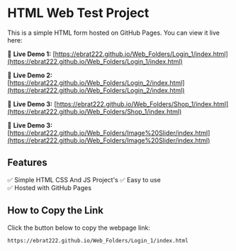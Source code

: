 # HTML Web Test Project  

This is a simple HTML form hosted on GitHub Pages. You can view it live here:  

🔗 **Live Demo 1:** [https://ebrat222.github.io/Web_Folders/Login_1/index.html](https://ebrat222.github.io/Web_Folders/Login_1/index.html)  

🔗 **Live Demo 2:** [https://ebrat222.github.io/Web_Folders/Login_2/index.html](https://ebrat222.github.io/Web_Folders/Login_2/index.html)  

🔗 **Live Demo 3:** [https://ebrat222.github.io/Web_Folders/Shop_1/index.html](https://ebrat222.github.io/Web_Folders/Shop_1/index.html)  

🔗 **Live Demo 3:** [https://ebrat222.github.io/Web_Folders/Image%20Slider/index.html](https://ebrat222.github.io/Web_Folders/Image%20Slider/index.html)

## Features  
✅ Simple HTML CSS And JS Project's
✅ Easy to use  
✅ Hosted with GitHub Pages  

## How to Copy the Link  
Click the button below to copy the webpage link:  

```html
https://ebrat222.github.io/Web_Folders/Login_1/index.html
